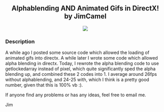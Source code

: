 ﻿<div align="center">

## Alphablending AND Animated Gifs in DirectX!<br/>by JimCamel

<img src="PIC2002111294356311.gif">
</div>

### Description

A while ago I posted some source code which allowed the loading of animated gifs into directx. A while later I wrote some code which allowed alpha blending in directx. Today, I rewrote the alpha blending code to use getlockedarray instead of pixel, which quite significantly sped the alpha blending up, and combined these 2 codes into 1. I average around 26fps without alphablending, and 24-25 with, which I think is a pretty good number, given that this is 100% vb :).

If anyone find any problems or has any ideas, feel free to email me.

Jim

